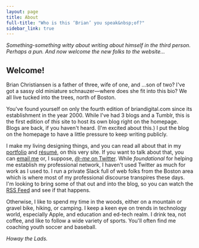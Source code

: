 ```yaml
---
layout: page
title: About
full-title: "Who is this ‘Brian’ you speak&nbsp;of?"
sidebar_link: true
---
```

_Something-something witty about writing about himself in the third person. Perhaps a pun. And now welcome the new folks to the website…_

## Welcome!

Brian Christiansen is a father of three, wife of one, and …son of two? I've got a sassy old miniature schnauzer—where does she fit into this bio? We all live tucked into the trees, north of Boston.

You've found yourself on only the fourth edition of briandigital.com since its establishment in the year 2000. While I've had 3 blogs and a Tumblr, this is the first edition of _this_ site to host its own blog right on the homepage. Blogs are back, if you haven't heard. (I'm excited about this.) I put the blog on the homepage to have a little pressure to keep writing publicly.

I make my living designing things, and you can read all about that in my [portfolio](/portfolio) and [résumé](/portfolio/resume), on this very site. If you want to talk about that, you can [email me](mailto:brian@briandigital.com) or, I suppose, [_@-me_ on Twitter](https://twitter.com/briandigital). While _foundational_ for helping me establish my professional network, I haven't used Twitter as much for work as I used to. I run a private Slack full of web folks from the Boston area which is where most of my professional discourse transpires these days. I'm looking to bring some of that out and into the blog, so you can watch the [RSS Feed](http://localhost:4000/feed.xml 'RSS: also not dead yet.') and see if that happens.

Otherwise, I like to spend my time in the woods, either on a mountain or gravel bike, hiking, or camping. I keep a keen eye on trends in technology world, especially Apple, and education and ed-tech realm. I drink tea, not coffee, and like to follow a wide variety of sports. You'll often find me coaching youth soccer and baseball.

_Howay the Lads._